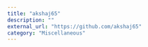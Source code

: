 ```yaml
---
title: "akshaj65"
description: ""
external_url: "https://github.com/akshaj65"
category: "Miscellaneous"
---
```

